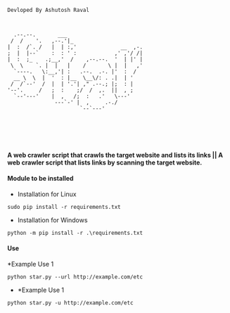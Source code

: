 
```
Devloped By Ashutosh Raval

                                            
                                            
  .--.--.       ___                         
 /  /    '.   ,--.'|_                       
|  :  /`. /   |  | :,'              __  ,-. 
;  |  |--`    :  : ' :            ,' ,'/ /| 
|  :  ;_    .;__,'  /    ,--.--.  '  | |' | 
 \  \    `. |  |   |    /       \ |  |   ,' 
  `----.   \:__,'| :   .--.  .-. |'  :  /   
  __ \  \  |  '  : |__  \__\/: . .|  | '    
 /  /`--'  /  |  | '.'| ," .--.; |;  : |    
'--'.     /   ;  :    ;/  /  ,.  ||  , ;    
  `--'---'    |  ,   /;  :   .'   \---'     
               ---`-' |  ,     .-./         
                       `--`---'             
                                            


                                                               
                                                               
```
#### A web crawler script that crawls the target website and lists its links || A web crawler script that lists links by scanning the target website. 


#### Module to be installed 

* Installation for Linux 
```
sudo pip install -r requirements.txt
```

* Installation for Windows 
```
python -m pip install -r .\requirements.txt
```

#### Use 

*Example Use 1 
```
python star.py --url http://example.com/etc
```

* *Example Use 1 
```
python star.py -u http://example.com/etc
```
